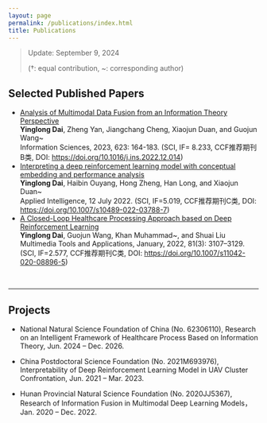 ```yaml
---
layout: page
permalink: /publications/index.html
title: Publications
---
```


> Update: September 9, 2024
>
> (†: equal contribution, ~: corresponding author)

## Selected Published Papers

- [Analysis of Multimodal Data Fusion from an Information Theory Perspective](https://doi.org/10.1016/j.ins.2022.12.014)<br>**Yinglong Dai**, Zheng Yan, Jiangchang Cheng, Xiaojun Duan, and Guojun Wang~<br> Information Sciences, 2023, 623: 164-183. (SCI, IF= 8.233, CCF推荐期刊B类, DOI: https://doi.org/10.1016/j.ins.2022.12.014)
- [Interpreting a deep reinforcement learning model with conceptual embedding and performance analysis](https://doi.org/10.1007/s10489-022-03788-7)<br>**Yinglong Dai**, Haibin Ouyang, Hong Zheng, Han Long, and Xiaojun Duan~<br> Applied Intelligence, 12 July 2022. (SCI, IF=5.019, CCF推荐期刊C类, DOI: https://doi.org/10.1007/s10489-022-03788-7)
- [A Closed-Loop Healthcare Processing Approach based on Deep Reinforcement Learning](https://doi.org/10.1007/s11042-020-08896-5)<br>**Yinglong Dai**, Guojun Wang, Khan Muhammad~, and Shuai Liu<br>Multimedia Tools and Applications, January, 2022, 81(3): 3107–3129. (SCI, IF=2.577, CCF推荐期刊C类, DOI: https://doi.org/10.1007/s11042-020-08896-5)
<!-- - []()<br> <br> -->

  <br>


---

## Projects

- National Natural Science Foundation of China (No. 62306110), Research on an Intelligent Framework of Healthcare Process Based on Information Theory, Jun. 2024 – Dec. 2026.
- China Postdoctoral Science Foundation (No. 2021M693976), Interpretability of Deep Reinforcement Learning Model in UAV Cluster Confrontation, Jun. 2021 – Mar. 2023.
- Hunan Provincial Natural Science Foundation (No. 2020JJ5367), Research of Information Fusion in Multimodal Deep Learning Models，Jan. 2020 – Dec. 2022.

  <br>
